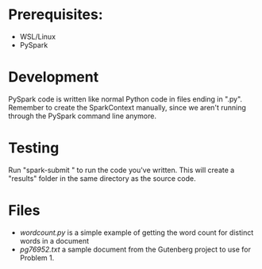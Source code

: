 # Prerequisites:
  - WSL/Linux
  - PySpark

# Development
PySpark code is written like normal Python code in files ending in ".py". Remember to create the SparkContext manually, since we aren't running through the PySpark command line anymore.

# Testing
Run "spark-submit <path-to-source-code>" to run the code you've written. This will create a "results" folder in the same directory as the source code.

# Files
  - *wordcount.py* is a simple example of getting the word count for distinct words in a document
  - *pg76952.txt* a sample document from the Gutenberg project to use for Problem 1.
